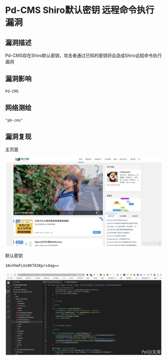 # 

# Pd-CMS Shiro默认密钥 远程命令执行漏洞

## 漏洞描述

Pd-CMS存在Shiro默认密钥，攻击者通过已知的密钥将会造成Shiro远程命令执行漏洞

## 漏洞影响

```
Pd-CMS
```

## 网络测绘

```
"pb-cms"
```

## 漏洞复现

主页面

![image-20220518155442570](./images/202205181554764.png)

默认密钥

```
3AvVhmFLUs0KTA3Kprsdag==
```

![image-20220518155454512](./images/202205181554589.png)
